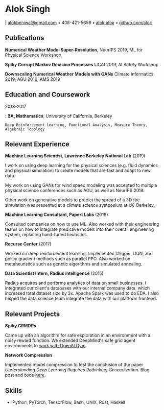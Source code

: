 # Alok Singh

| <alokbeniwal@gmail.com> • 408-421-5658 •
  [alok.blog](https://alok.github.io/) •
  [github.com/alok](https://www.github.com/alok/)

## Publications

**Numerical Weather Model Super-Resolution**, NeurIPS 2019, ML for
Physical Science Workshop

**Spiky Corrupt Markov Decision Processes** IJCAI 2019, AI Safety
Workshop

**Downscaling Numerical Weather Models with GANs** Climate Informatics
2019, AGU 2019, AMS 2019

## Education and Coursework

2013-2017

:   **BA, Mathematics**; University of California, Berkeley

    Deep Reinforcement Learning, Functional Analysis, Measure Theory,
    Algebraic Topology

## Relevant Experience

**Machine Learning Scientist, Lawrence Berkeley National Lab** (2019)

I work on using deep learning for the physical sciences (e.g. fluid
dynamics and physical simulation) to create models that are fast and
adapt to new data.

My work on using GANs for wind speed modeling was accepted to multiple
physical science conferences such as AGU, as well as NeurIPS 2019.

Other work on generative models to predict the spread of a 3D fire
simulation was presented at a climate science symposium at UC Berkeley.

**Machine Learning Consultant, Papert Labs** (2018)

Consulted companies on how to use ML. Also worked with their engineering
teams on how to integrate predictive models into their overall
engineering system, replacing hand-tuned heuristics.

**Recurse Center** (2017)

Worked on deep reinforcement learning. Implemented DAgger, DQN, and
policy gradient methods such as parallel PPO. Also worked on
metaheuristics such as genetic algorithms and simulated annealing.

**Data Scientist Intern, Radius Intelligence** (2015)

Radius acquires and performs analytics of data on small businesses. I
integrated our client's databases with our internal company data, which
increased total dataset size by 3x. Apache Spark was used to do EDA. I
also helped the data science team integrate the data with our platform
frontend.

## Relevant Projects

**Spiky CRMDPs**

Came up with an algorithm for safe exploration in an environment with a
noisy reward function. We extended DeepMind's safe grid agent
environments to [work with OpenAI
Gym](https://github.com/jvmancuso/safe-grid-agents).

**Network Compression**

Implemented model compression to test the conclusion of the paper
*Understanding Deep Learning Requires Rethinking Generalization*. Blog
post and code
[here](https://alok.github.io/2018/01/12/compressing-neural-networks-to-see-if-they-learn).

## Skills

-   Python, PyTorch, TensorFlow, Bash, UNIX, Rust, Haskell
